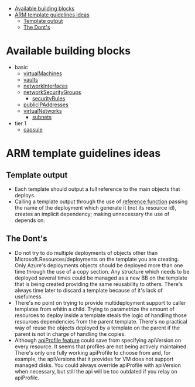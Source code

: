 - [Available building blocks](#available-building-blocks)
- [ARM template guidelines ideas](#arm-template-guidelines-ideas)
    - [Template output](#template-output)
    - [The Dont's](#the-donts)
# Available building blocks
- basic
    - [virtualMachines](./basic/Microsoft.Compute/virtualMachines/help.md)
    - [vaults](./basic/Microsoft.KeyVault/vaults/help.md)
    - [networkInterfaces](./basic/Microsoft.Network/networkInterfaces/help.md)
    - [networkSecurityGroups](./basic/Microsoft.Network/networkSecurityGroups/help.md)
        - [securityRules](./basic/Microsoft.Network/networkSecurityGroups/securityRules/help.md)
    - [publicIPAddresses](./basic/Microsoft.Network/publicIPAddresses/help.md)
    - [virtualNetworks](./basic/Microsoft.Network/virtualNetworks/help.md)
        - [subnets](./basic/Microsoft.Network/subnets/help.md)
- tier 1
    - [capsule](./tier1/capsule/help.md)
# ARM template guidelines ideas
## Template output
- Each template should output a full reference to the main objects that deploys.
- Calling a template output through the use of [reference function](https://docs.microsoft.com/en-us/azure/azure-resource-manager/resource-group-template-functions-resource#reference) passing the name of the deployment which generate it (not its resource id), creates an implicit dependency; making unnecessary the use of depends on.
## The Dont's
- Do not try to do multiple deployments of objects other than Microsoft.Resources/deployments on the template you are creating. Only Azure's deployments objects should be deployed more than one time through the use of a copy section. Any structure which needs to be deployed several times could be managed as a new BB on the template that is being created providing the same reusability to others. There's always time later to discard a template because of it's lack of usefulness.
- There's no point on trying to provide multideployment support to caller templates from whitin a child. Trying to parametrize the amount of resources to deploy inside a template steals the logic of handling those resources dependencies from the parent template. There's no practical way of reuse the objects deployed by a template on the parent if the parent is not in charge of handling the copies.
- Although [apiProfile feature](https://docs.microsoft.com/en-us/azure/azure-stack/user/azure-stack-version-profiles) could save from specifying apiVersion on every resource. It seems that profiles are not being actively maintained. There's only one fully working apiProfile to choose from and, for example, the apiVersions that it provides for VM does not support managed disks. You could always override apiProfile with apiVersion when necessary, but still the api will be too outdated if you relay on apiProfile.